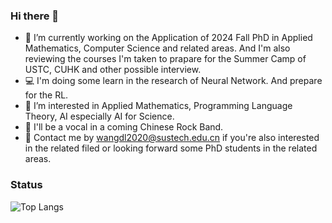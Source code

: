 ### Hi there 👋

<!--
**LinMulikas/LinMulikas** is a ✨ _special_ ✨ repository because its `README.md` (this file) appears on your GitHub profile.

Here are some ideas to get you started:

- 🔭 I’m currently working on ...
- 🌱 I’m currently learning ...
- 👯 I’m looking to collaborate on ...
- 🤔 I’m looking for help with ...
- 💬 Ask me about ...
- 📫 How to reach me: ...
- 😄 Pronouns: ...
- ⚡ Fun fact: ...
-->

- 🔭 I’m currently working on the Application of 2024 Fall PhD in Applied Mathematics, Computer Science and related areas. And I'm also reviewing the courses I'm taken to prapare for the Summer Camp of USTC, CUHK and other possible interview.
- 💻 I'm doing some learn in the research of Neural Network. And prepare for the RL.
- 📖 I’m interested in Applied Mathematics, Programming Language Theory, AI especially AI for Science.
- 🎸 I'll be a vocal in a coming Chinese Rock Band.
- 💬 Contact me by wangdl2020@sustech.edu.cn if you're also interested in the related filed or looking forward some PhD students in the related areas.

### Status

![Top Langs](https://github-readme-stats.vercel.app/api/top-langs/?username=LinMulikas&layout=compact&theme=tokyonight)
